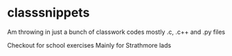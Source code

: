 # classsnippets
Am throwing in just a bunch of classwork codes
mostly .c, .c++ and .py files 

Checkout for school exercises
Mainly for Strathmore lads

